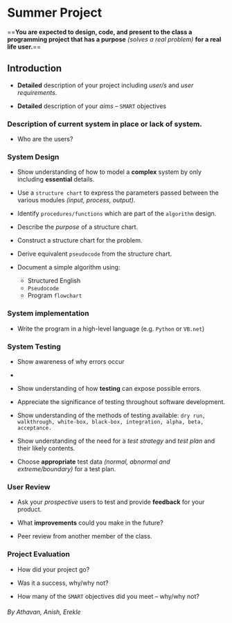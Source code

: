 # Summer Project

==**You are expected to design, code, and present to the class a programming project that has a purpose** *(solves a real problem)* **for a real life user.**==

## **Introduction**
* **Detailed** description of your project including *user/s* and *user requirements*.

* **Detailed** description of your *aims* – `SMART` objectives

### Description of current system in place or lack of system. 

* Who are the users?
	 
### **System Design**

* Show understanding of how to model a **complex** system by only including **essential** details.

* Use a `structure chart` to express the parameters passed between the various modules *(input, process, output)*.

* Identify `procedures/functions` which are part of the `algorithm` design.

* Describe the *purpose* of a structure chart.

* Construct a structure chart for the problem.

* Derive equivalent `pseudocode` from the structure chart.

* Document a simple algorithm using:
	* Structured English
	* `Pseudocode`
	* Program `flowchart`
				 
### **System implementation** 

* Write the program in a high-level language (e.g. `Python` or `VB.net`)
		 
### **System Testing**

* Show awareness of why errors occur
* 
* Show understanding of how **testing** can expose possible errors.

* Appreciate the significance of testing throughout software development.

* Show understanding of the methods of testing available: `dry run, walkthrough, white-box, black-box, integration, alpha, beta, acceptance.`

* Show understanding of the need for a *test strategy* and *test plan* and their likely contents.

* Choose **appropriate** test data *(normal, abnormal and extreme/boundary)* for a test plan.
		 
### **User Review**
* Ask your *prospective* users to test and provide **feedback** for your product.

* What **improvements** could you make in the future?

* Peer review from another member of the class.
		  
### **Project Evaluation**

* How did your project go?

* Was it a success, why/why not?

* How many of the `SMART` objectives did you meet – why/why not?

###### By Athavan, Anish, Erekle
